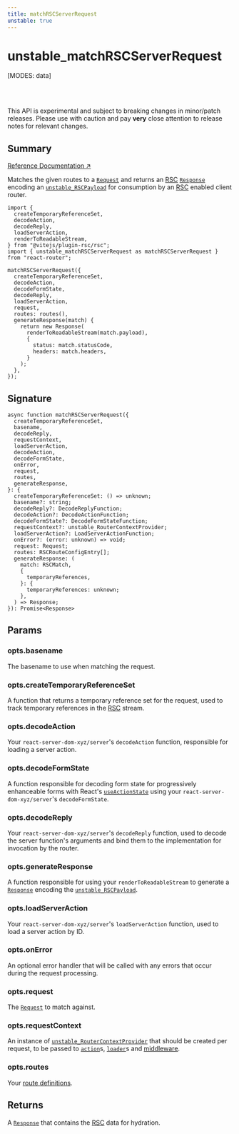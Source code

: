 ```yaml
---
title: matchRSCServerRequest
unstable: true
---
```


# unstable_matchRSCServerRequest

<!--
⚠️ ⚠️ IMPORTANT ⚠️ ⚠️ 

Thank you for helping improve our documentation!

This file is auto-generated from the JSDoc comments in the source
code, so please edit the JSDoc comments in the file below and this
file will be re-generated once those changes are merged.

https://github.com/remix-run/react-router/blob/main/packages/react-router/lib/rsc/server.rsc.ts
-->

[MODES: data]

<br />
<br />

<docs-warning>This API is experimental and subject to breaking changes in 
minor/patch releases. Please use with caution and pay **very** close attention 
to release notes for relevant changes.</docs-warning>

## Summary

[Reference Documentation ↗](https://api.reactrouter.com/v7/variables/react_router.unstable_matchRSCServerRequest.html)

Matches the given routes to a [`Request`](https://developer.mozilla.org/en-US/docs/Web/API/Request)
and returns an [RSC](https://react.dev/reference/rsc/server-components)
[`Response`](https://developer.mozilla.org/en-US/docs/Web/API/Response)
encoding an [`unstable_RSCPayload`](https://api.reactrouter.com/v7/types/react_router.unstable_RSCPayload.html) for consumption by an [RSC](https://react.dev/reference/rsc/server-components)
enabled client router.

```tsx
import {
  createTemporaryReferenceSet,
  decodeAction,
  decodeReply,
  loadServerAction,
  renderToReadableStream,
} from "@vitejs/plugin-rsc/rsc";
import { unstable_matchRSCServerRequest as matchRSCServerRequest } from "react-router";

matchRSCServerRequest({
  createTemporaryReferenceSet,
  decodeAction,
  decodeFormState,
  decodeReply,
  loadServerAction,
  request,
  routes: routes(),
  generateResponse(match) {
    return new Response(
      renderToReadableStream(match.payload),
      {
        status: match.statusCode,
        headers: match.headers,
      }
    );
  },
});
```

## Signature

```tsx
async function matchRSCServerRequest({
  createTemporaryReferenceSet,
  basename,
  decodeReply,
  requestContext,
  loadServerAction,
  decodeAction,
  decodeFormState,
  onError,
  request,
  routes,
  generateResponse,
}: {
  createTemporaryReferenceSet: () => unknown;
  basename?: string;
  decodeReply?: DecodeReplyFunction;
  decodeAction?: DecodeActionFunction;
  decodeFormState?: DecodeFormStateFunction;
  requestContext?: unstable_RouterContextProvider;
  loadServerAction?: LoadServerActionFunction;
  onError?: (error: unknown) => void;
  request: Request;
  routes: RSCRouteConfigEntry[];
  generateResponse: (
    match: RSCMatch,
    {
      temporaryReferences,
    }: {
      temporaryReferences: unknown;
    },
  ) => Response;
}): Promise<Response>
```

## Params

### opts.basename

The basename to use when matching the request.

### opts.createTemporaryReferenceSet

A function that returns a temporary reference set for the request, used to track temporary references in the [RSC](https://react.dev/reference/rsc/server-components)
stream.

### opts.decodeAction

Your `react-server-dom-xyz/server`'s `decodeAction` function, responsible for loading a server action.

### opts.decodeFormState

A function responsible for decoding form state for progressively enhanceable forms with React's [`useActionState`](https://react.dev/reference/react/useActionState)
using your `react-server-dom-xyz/server`'s `decodeFormState`.

### opts.decodeReply

Your `react-server-dom-xyz/server`'s `decodeReply` function, used to decode the server function's arguments and bind them to the
implementation for invocation by the router.

### opts.generateResponse

A function responsible for using your `renderToReadableStream` to generate a [`Response`](https://developer.mozilla.org/en-US/docs/Web/API/Response)
encoding the [`unstable_RSCPayload`](https://api.reactrouter.com/v7/types/react_router.unstable_RSCPayload.html).

### opts.loadServerAction

Your `react-server-dom-xyz/server`'s `loadServerAction` function, used to load a server action by ID.

### opts.onError

An optional error handler that will be called with any errors that occur during the request processing.

### opts.request

The [`Request`](https://developer.mozilla.org/en-US/docs/Web/API/Request) to match against.

### opts.requestContext

An instance of [`unstable_RouterContextProvider`](https://api.reactrouter.com/v7/classes/react_router.unstable_RouterContextProvider.html) that should be created per request, to be passed to [`action`](../../start/data/route-object#action)s,
[`loader`](../../start/data/route-object#loader)s and [middleware](../../how-to/middleware).

### opts.routes

Your [route definitions](https://api.reactrouter.com/v7/types/react_router.unstable_RSCRouteConfigEntry.html).

## Returns

A [`Response`](https://developer.mozilla.org/en-US/docs/Web/API/Response)
that contains the [RSC](https://react.dev/reference/rsc/server-components)
data for hydration.

